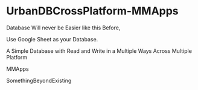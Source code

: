 # UrbanDBCrossPlatform-MMApps
Database Will never be Easier like this Before, 

Use Google Sheet as your Database.



A Simple Database with Read and Write in a Multiple Ways Across Multiple Platform

MMApps


SomethingBeyondExisting
